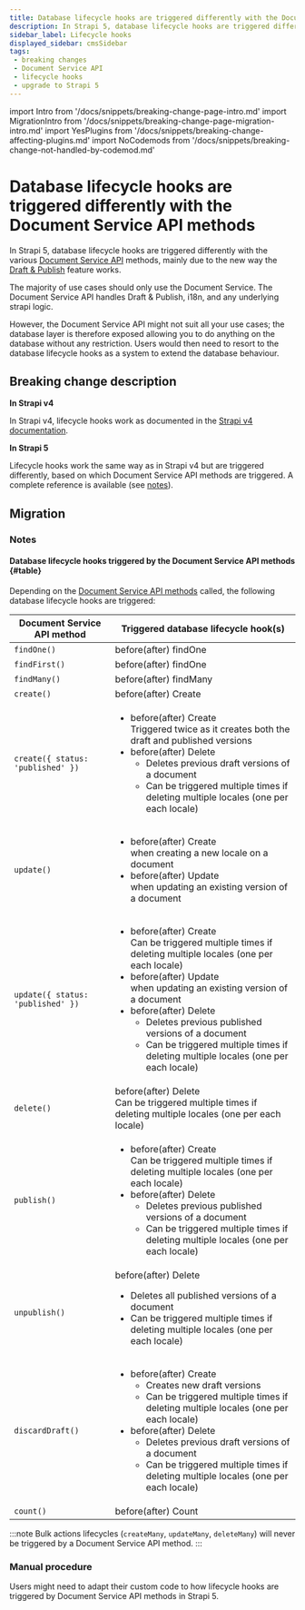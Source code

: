 ```yaml
---
title: Database lifecycle hooks are triggered differently with the Document Service API methods
description: In Strapi 5, database lifecycle hooks are triggered differently with the various Document Service API methods.
sidebar_label: Lifecycle hooks
displayed_sidebar: cmsSidebar
tags:
 - breaking changes
 - Document Service API
 - lifecycle hooks
 - upgrade to Strapi 5
---
```


import Intro from '/docs/snippets/breaking-change-page-intro.md'
import MigrationIntro from '/docs/snippets/breaking-change-page-migration-intro.md'
import YesPlugins from '/docs/snippets/breaking-change-affecting-plugins.md'
import NoCodemods from '/docs/snippets/breaking-change-not-handled-by-codemod.md'

# Database lifecycle hooks are triggered differently with the Document Service API methods

In Strapi 5, database lifecycle hooks are triggered differently with the various [Document Service API](/dev-docs/api/document-service) methods, mainly due to the new way the [Draft & Publish](/user-docs/content-manager/saving-and-publishing-content) feature works.

The majority of use cases should only use the Document Service. The Document Service API handles Draft & Publish, i18n, and any underlying strapi logic.

However, the Document Service API might not suit all your use cases; the database layer is therefore exposed allowing you to do anything on the database without any restriction. Users would then need to resort to the database lifecycle hooks as a system to extend the database behaviour.

<Intro />

<YesPlugins />
<NoCodemods />

## Breaking change description

<SideBySideContainer>

<SideBySideColumn>

**In Strapi v4**

In Strapi v4, lifecycle hooks work as documented in the [Strapi v4 documentation](https://docs-v4.strapi.io/dev-docs/backend-customization/models#lifecycle-hooks).

</SideBySideColumn>

<SideBySideColumn>

**In Strapi 5**

Lifecycle hooks work the same way as in Strapi v4 but are triggered differently, based on which Document Service API methods are triggered. A complete reference is available (see [notes](#notes)).

</SideBySideColumn>

</SideBySideContainer>

## Migration

<MigrationIntro />

### Notes

#### Database lifecycle hooks triggered by the Document Service API methods {#table}
Depending on the [Document Service API methods](/dev-docs/api/document-service) called, the following database lifecycle hooks are triggered:

| Document Service API method       | Triggered database lifecycle hook(s) |
|-----------------------------------|--------------------------------------|
| `findOne()`                       | before(after) findOne                |
| `findFirst()`                     | before(after) findOne                |
| `findMany()`                      | before(after) findMany               |
| `create()`                        | before(after) Create                 |
| `create({ status: 'published' })` | <ul><li>before(after) Create️<br/>Triggered twice as it creates both the draft and published versions</li><li>before(after) Delete<ul><li>Deletes previous draft versions of a document</li><li>Can be triggered multiple times if deleting multiple locales (one per each locale)</li></ul></li></ul> |
| `update()`                        | <ul><li>before(after) Create<br/>when creating a new locale on a document</li><li>before(after) Update<br/>when updating an existing version of a document</li></ul> |
| `update({ status: 'published' })` | <ul><li>before(after) Create<br/>Can be triggered multiple times if deleting multiple locales (one per each locale)</li><li>before(after) Update<br/>when updating an existing version of a document</li><li>before(after) Delete<ul><li>Deletes previous published versions of a document</li><li>Can be triggered multiple times if deleting multiple locales (one per each locale)</li></ul></li></ul> |
| `delete()`                        | before(after) Delete<br/>Can be triggered multiple times if deleting multiple locales (one per each locale) |
| `publish()`                       | <ul><li>before(after) Create<br/>Can be triggered multiple times if deleting multiple locales (one per each locale)</li><li>before(after) Delete<ul><li>Deletes previous published versions of a document</li><li>Can be triggered multiple times if deleting multiple locales (one per each locale)</li></ul></li></ul> |
| `unpublish()`                     | before(after) Delete<ul><li>Deletes all published versions of a document</li><li>Can be triggered multiple times if deleting multiple locales (one per each locale)</li></ul> |
| `discardDraft()`                  | <ul><li>before(after) Create<ul><li>Creates new draft versions</li><li>Can be triggered multiple times if deleting multiple locales (one per each locale)</li></ul></li><li>before(after) Delete<ul><li>Deletes previous draft versions of a document</li><li>Can be triggered multiple times if deleting multiple locales (one per each locale)</li></ul></li></ul> |
| `count()`                         | before(after) Count |

:::note
Bulk actions lifecycles (`createMany`, `updateMany`, `deleteMany`) will never be triggered by a Document Service API method.
:::

### Manual procedure

Users might need to adapt their custom code to how lifecycle hooks are triggered by Document Service API methods in Strapi 5.

